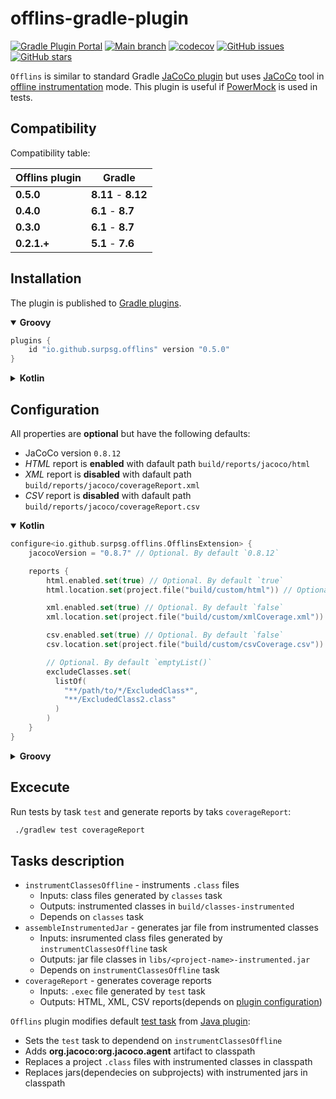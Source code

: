 # offlins-gradle-plugin

[![Gradle Plugin Portal](https://img.shields.io/maven-metadata/v/https/plugins.gradle.org/m2/io.github.surpsg/offlins-gradle-plugin/maven-metadata.xml.svg?label=Gradle%20Plugin%20Portal)](https://plugins.gradle.org/plugin/io.github.surpsg.offlins)
[![Main branch](https://github.com/SurpSG/offlins-gradle-plugin/actions/workflows/main-branch.yml/badge.svg)](https://github.com/SurpSG/offlins-gradle-plugin/actions/workflows/main-branch.yml)
[![codecov](https://codecov.io/gh/SurpSG/offlins-gradle-plugin/branch/main/graph/badge.svg?token=08EKXE7agx)](https://codecov.io/gh/SurpSG/offlins-gradle-plugin)
[![GitHub issues](https://img.shields.io/github/issues/SurpSG/offlins-gradle-plugin)](https://github.com/SurpSG/offlins-gradle-plugin/issues)
[![GitHub stars](https://img.shields.io/github/stars/SurpSG/offlins-gradle-plugin?style=flat-square)](https://github.com/SurpSG/offlins-gradle-plugin/stargazers)

`Offlins` is similar to standard Gradle [JaCoCo plugin](https://docs.gradle.org/current/userguide/jacoco_plugin.html)
but uses [JaCoCo](https://www.eclemma.org/jacoco/) tool
in [offline instrumentation](https://www.jacoco.org/jacoco/trunk/doc/offline.html) mode.
This plugin is useful if [PowerMock](https://github.com/powermock/powermock) is used in tests.

## Compatibility

Compatibility table:

| Offlins plugin | Gradle              |
|----------------|---------------------|
| **0.5.0**      | **8.11** - **8.12** |
| **0.4.0**      | **6.1** - **8.7**   |
| **0.3.0**      | **6.1** - **8.7**   |
| **0.2.1.+**    | **5.1** - **7.6**   |

## Installation

The plugin is published to [Gradle plugins](https://plugins.gradle.org/plugin/io.github.surpsg.offlins).

<details open>

<summary><b>Groovy</b></summary>

```groovy
plugins {
    id "io.github.surpsg.offlins" version "0.5.0"
}
```

</details>
<details>
<summary><b>Kotlin</b></summary>

```kotlin
plugins {
    id("io.github.surpsg.offlins") version "0.5.0"
}
```

</details>

## Configuration

All properties are **optional** but have the following defaults:

* JaCoCo version `0.8.12`
* *HTML* report is **enabled** with dafault path `build/reports/jacoco/html`
* *XML* report is **disabled** with dafault path `build/reports/jacoco/coverageReport.xml`
* *CSV* report is **disabled** with dafault path `build/reports/jacoco/coverageReport.csv`

<details open>

<summary><b>Kotlin</b></summary>

```kotlin
configure<io.github.surpsg.offlins.OfflinsExtension> {
    jacocoVersion = "0.8.7" // Optional. By default `0.8.12`

    reports {
        html.enabled.set(true) // Optional. By default `true`
        html.location.set(project.file("build/custom/html")) // Optional. By default `build/reports/jacoco/html`

        xml.enabled.set(true) // Optional. By default `false`
        xml.location.set(project.file("build/custom/xmlCoverage.xml")) // Optional. By default `build/reports/jacoco/coverageReport.xml`

        csv.enabled.set(true) // Optional. By default `false`
        csv.location.set(project.file("build/custom/csvCoverage.csv")) // Optional. By default `build/reports/jacoco/coverageReport.csv`    

        // Optional. By default `emptyList()`
        excludeClasses.set(
          listOf(
            "**/path/to/*/ExcludedClass*", 
            "**/ExcludedClass2.class"
          )
        ) 
    }
}
```

</details>
<details>
<summary><b>Groovy</b></summary>


```groovy
offlinsCoverage {
    jacocoVersion = '0.8.7' // Optional. By default `0.8.12`

    reports {
        html.enabled.set true // Optional. By default `true`
        html.location.set project.file('build/custom/html') // Optional. By default `build/reports/jacoco/html`

        xml.enabled.set true // Optional. By default `false`
        xml.location.set project.file('build/custom/xmlCoverage.xml')
        // Optional. By default `build/reports/jacoco/coverageReport.xml`

        csv.enabled.set true // Optional. By default `false`
        csv.location.set project.file('build/custom/csvCoverage.csv')
        // Optional. By default `build/reports/jacoco/coverageReport.csv`    
    }
}
```

</details>

## Excecute

Run tests by task `test` and generate reports by taks `coverageReport`:

```bash
 ./gradlew test coverageReport
```

## Tasks description

* `instrumentClassesOffline` - instruments `.class` files
    * Inputs: class files generated by `classes` task
    * Outputs: instrumented classes in `build/classes-instrumented`
    * Depends on `classes` task
* `assembleInstrumentedJar` - generates jar file from instrumented classes
    * Inputs: insrumented class files generated by `instrumentClassesOffline` task
    * Outputs: jar file classes in `libs/<project-name>-instrumented.jar`
    * Depends on `instrumentClassesOffline` task
* `coverageReport` - generates coverage reports
    * Inputs: `.exec` file generated by `test` task
    * Outputs: HTML, XML, CSV reports(depends on [plugin configuration](#configuration))

`Offlins` plugin modifies
default [test task](https://docs.gradle.org/current/dsl/org.gradle.api.tasks.testing.Test.html)
from [Java plugin](https://docs.gradle.org/current/userguide/java_plugin.html):

* Sets the `test` task to dependend on `instrumentClassesOffline`
* Adds **org.jacoco:org.jacoco.agent** artifact to classpath
* Replaces a project `.class` files with instrumented classes in classpath
* Replaces jars(dependecies on subprojects) with instrumented jars in classpath
  
